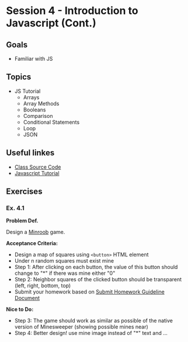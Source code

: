 # Session 4 - Introduction to Javascript (Cont.)
## Goals
* Familiar with JS

## Topics

* JS Tutorial
  * Arrays
  * Array Methods
  * Booleans
  * Comparison
  * Conditional Statements
  * Loop
  * JSON


## Useful linkes
- [Class Source Code](https://github.com/zahrakbri/react-class/blob/Session-4/)
- [Javascript Tutorial](https://www.w3schools.com/js/default.asp)

## Exercises

### Ex. 4.1

**Problem Def.**

Design a [Minroob](https://en.wikipedia.org/wiki/Minesweeper_(video_game)) game.

**Acceptance Criteria:**
* Design a map of squares using `<button>` HTML element
* Under n random squares must exist mine
* Step 1: After clicking on each button, the value of this button should change to "*" if there was mine either "0"
* Step 2: Neighbor squares of the clicked button should be transparent (left, right, bottom, top)
* Submit your homework based on [Submit Homework Guideline Document](https://github.com/zahrakbri/react-class#submit-homeworks-guideline)

**Nice to Do:**
* Step 3: The game should work as similar as possible of the native version of Minesweeper (showing possible mines near)
* Step 4: Better design! use mine image instead of "*" text and ...

